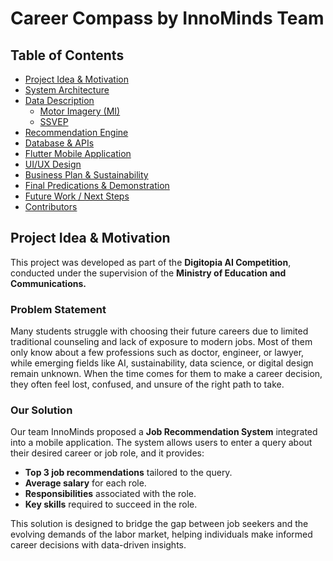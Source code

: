 # Career Compass by InnoMinds Team
## Table of Contents

- [Project Idea & Motivation](#project-idea--motivations)
- [System Architecture](#system-architecture)
- [Data Description](#data-description)
  - [Motor Imagery (MI)](#1-motor-imagery-mi)
  - [SSVEP](#2-ssvep)
- [Recommendation Engine](#recommendation-engine)
- [Database & APIs](#database--apis)
- [Flutter Mobile Application](#flutter-mobile-application)
- [UI/UX Design](#ui/ux-design)
- [Business Plan & Sustainability](#business-plan--sustainability)
- [Final Predications & Demonstration](#final-predictions--demonstration)
- [Future Work / Next Steps](#future-work--next-steps)
- [Contributors](#contributors)

## Project Idea & Motivation

This project was developed as part of the **Digitopia AI Competition**, conducted under the supervision of the **Ministry of Education and Communications.**

### Problem Statement

Many students struggle with choosing their future careers due to limited traditional counseling and lack of exposure to modern jobs. Most of them only know about a few professions such as doctor, engineer, or lawyer, while emerging fields like AI, sustainability, data science, or digital design remain unknown. When the time comes for them to make a career decision, they often feel lost, confused, and unsure of the right path to take.

### Our Solution

Our team InnoMinds proposed a **Job Recommendation System** integrated into a mobile application.
The system allows users to enter a query about their desired career or job role, and it provides:
  - **Top 3 job recommendations** tailored to the query.
  - **Average salary** for each role.
  - **Responsibilities** associated with the role.
  - **Key skills** required to succeed in the role.

This solution is designed to bridge the gap between job seekers and the evolving demands of the labor market, helping individuals make informed career decisions with data-driven insights.

